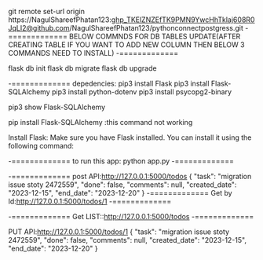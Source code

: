 
git remote set-url origin https://NagulShareefPhatan123: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@github.com/NagulShareefPhatan123/pythonconnectpostgress.git
-=============
BELOW COMMNDS FOR DB TABLES UPDATE(AFTER CREATING TABLE IF YOU WANT TO ADD NEW COLUMN THEN BELOW 3 COMMANDS NEED TO INSTALL)
-=============

flask db init
flask db migrate
flask db upgrade

-=============
depedencies:
pip3 install Flask
pip3 install Flask-SQLAlchemy
pip3 install python-dotenv
pip3 install psycopg2-binary

pip3 show Flask-SQLAlchemy

pip install Flask-SQLAlchemy :this command not working

Install Flask:
Make sure you have Flask installed. You can install it using the following command:

-=============
to run this app: python app.py
-=============

-=============
post API:http://127.0.0.1:5000/todos
{
    "task": "migration issue stoty 2472559",
    "done": false,
    "comments": null,
    "created_date": "2023-12-15",
    "end_date": "2023-12-20"
}
-=============
Get by Id:http://127.0.0.1:5000/todos/1
-=============

-=============
Get LIST::http://127.0.0.1:5000/todos
-=============

PUT API:http://127.0.0.1:5000/todos/1
{
    "task": "migration issue stoty 2472559",
    "done": false,
    "comments": null,
    "created_date": "2023-12-15",
    "end_date": "2023-12-20"
}


